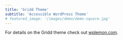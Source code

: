 ```yaml
---
title: 'Gridd Theme'
subtitle: 'Accessible WordPress Theme'
# featured_image: '/images/demo/demo-square.jpg'
---
```


For details on the Gridd theme check out [wplemon.com](wplemon.com).